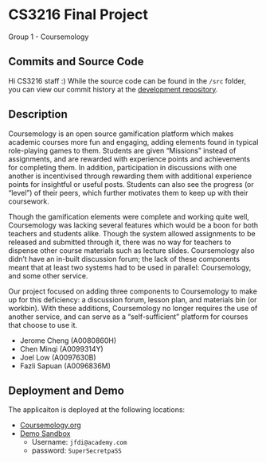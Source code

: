 # CS3216 Final Project

Group 1 - Coursemology

## Commits and Source Code

Hi CS3216 staff :) While the source code can be found in the `/src` folder, you can view our commit history at the [development repository](https://github.com/fuzzie360/coursemology.org/tree/forum-lessonbin). 

## Description

Coursemology is an open source gamification platform which makes academic courses more fun and engaging, adding elements found in typical role-playing games to them. Students are given “Missions” instead of assignments, and are rewarded with experience points and achievements for completing them. In addition, participation in discussions with one another is incentivised through rewarding them with additional experience points for insightful or useful posts. Students can also see the progress (or “level”) of their peers, which further motivates them to keep up with their coursework.

Though the gamification elements were complete and working quite well, Coursemology was lacking several features which would be a boon for both teachers and students alike. Though the system allowed assignments to be released and submitted through it, there was no way for teachers to dispense other course materials such as lecture slides. Coursemology also didn’t have an in-built discussion forum; the lack of these components meant that at least two systems had to be used in parallel: Coursemology, and some other service.

Our project focused on adding three components to Coursemology to make up for this deficiency: a discussion forum, lesson plan, and materials bin (or workbin). With these additions, Coursemology no longer requires the use of another service, and can serve as a “self-sufficient” platform for courses that choose to use it.

* Jerome Cheng (A0080860H)
* Chen Minqi (A0099314Y)
* Joel Low (A0097630B)
* Fazli Sapuan (A0096836M)

## Deployment and Demo
The applicaiton is deployed at the following locations:

* [Coursemology.org](coursemology.org)
* [Demo Sandbox](http://coursemology.joelsplace.sg/) 
	* Username: `jfdi@academy.com`
	* password: `SuperSecretpaSS`
